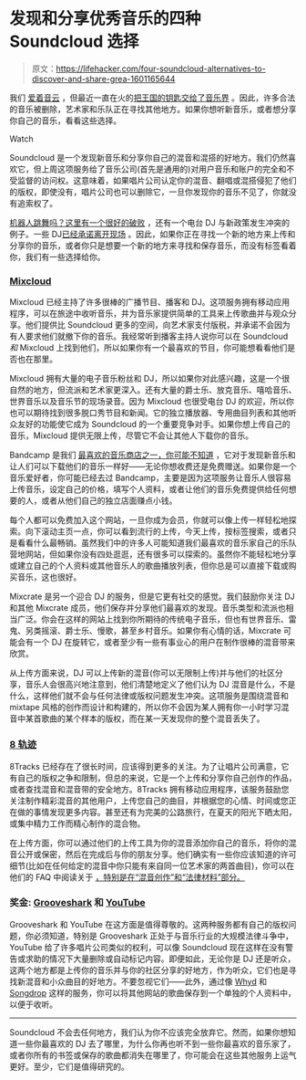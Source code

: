 # 发现和分享优秀音乐的四种 Soundcloud 选择

> 原文：<https://lifehacker.com/four-soundcloud-alternatives-to-discover-and-share-grea-1601165644>

我们 [爱着音云](https://lifehacker.com/soundcloud-helps-you-share-and-discover-new-free-music-5654702) ，但最近一直在火的[把王国的钥匙交给了音乐界](http://torrentfreak.com/record-labels-can-remove-soundcoud-tracks-without-oversight-140703/) 。因此，许多合法的音乐被删除，艺术家和乐队正在寻找其他地方。如果你想听新音乐，或者想分享你自己的音乐，看看这些选择。

Watch

Soundcloud 是一个发现新音乐和分享你自己的混音和混搭的好地方。我们仍然喜欢它，但上周这项服务给了音乐公司(首先是通用的)对用户音乐和账户的完全和不受监督的访问权。这意味着，如果唱片公司认定你的混音、翻唱或混搭侵犯了他们的版权，即使没有，唱片公司也可以删除它，一旦你发现你的音乐不见了，你就没有追索权了。

[机器人跳舞吗？这里有一个很好的破败](http://doandroidsdance.com/features/soundcloud-boldly-releases-new-app-allows-universal-flag-account-quietly-announces-data-mining-one-month/) ，还有一个电台 DJ 与新政策发生冲突的例子。一些 DJ[已经承诺离开现场](https://twitter.com/kaskade/statuses/474230686778290177) 。因此，如果你正在寻找一个新的地方来上传和分享你的音乐，或者你只是想要一个新的地方来寻找和保存音乐，而没有标签看着你，我们有一些选择给你。

### [Mixcloud](http://www.mixcloud.com/)

Mixcloud 已经主持了许多很棒的广播节目、播客和 DJ。这项服务拥有移动应用程序，可以在旅途中收听音乐，并为音乐家提供简单的工具来上传歌曲并与观众分享。他们提供比 Soundcloud 更多的空间，向艺术家支付版税，并承诺不会因为有人要求他们就撤下你的音乐。我经常听到播客主持人说你可以在 Soundcloud *和* Mixcloud 上找到他们，所以如果你有一个最喜欢的节目，你可能想看看他们是否也在那里。

Mixcloud 拥有大量的电子音乐粉丝和 DJ，所以如果你对此感兴趣，这是一个很自然的地方，但流派和艺术家更深入。还有大量的爵士乐、放克音乐、嘻哈音乐、世界音乐以及音乐节的现场录音。因为 Mixcloud 也很受电台 DJ 的欢迎，所以你也可以期待找到很多脱口秀节目和新闻。它的独立播放器、专用曲目列表和其他听众友好的功能使它成为 Soundcloud 的一个重要竞争对手。如果你想上传自己的音乐，Mixcloud 提供无限上传，尽管它不会让其他人下载你的音乐。

Bandcamp 是我们 [最喜欢的音乐商店之一，你可能不知道](https://lifehacker.com/the-best-music-download-stores-youre-not-using-but-sh-1460502841) ，它对于发现新音乐和让人们可以下载他们的音乐一样好——无论你想收费还是免费赠送。如果你是一个音乐爱好者，你可能已经去过 Bandcamp，主要是因为这项服务让音乐人很容易上传音乐，设定自己的价格，填写个人资料，或者让他们的音乐免费提供给任何想要的人，或者从他们自己的独立店面赚点小钱。

每个人都可以免费加入这个网站，一旦你成为会员，你就可以像上传一样轻松地探索。向下滚动主页一点，你可以看到流行的上传，今天上传，按标签搜索，或者只是看看什么最畅销。虽然我们中的许多人可能知道我们最喜欢的音乐家自己的乐队营地网站，但如果你没有四处逛逛，还有很多可以探索的。虽然你不能轻松地分享或建立自己的个人资料或其他音乐人的歌曲播放列表，但你总是可以直接下载或购买音乐，这也很好。

Mixcrate 是另一个迎合 DJ 的服务，但是它更有社交的感觉。我们鼓励你关注 DJ 和其他 Mixcrate 成员，他们保存并分享他们最喜欢的发现。音乐类型和流派也相当广泛。你会在这样的网站上找到你所期待的传统电子音乐，但也有世界音乐、雷鬼、另类摇滚、爵士乐、慢歌，甚至乡村音乐。如果你有心情的话，Mixcrate 可能会有一个 DJ 在旋转它，或者至少有一些有事业心的用户在制作很棒的混音带来欣赏。

从上传方面来说，DJ 可以上传新的混音(你可以无限制上传)并与他们的社区分享，音乐人会很高兴地注意到，他们清楚地定义了他们认为 DJ 混音是什么，不是什么，这样他们就不会与任何法律或版权问题发生冲突。这项服务是围绕混音和 mixtape 风格的创作而设计和构建的，所以你不会因为某人拥有你一小时学习混音中某首歌曲的某个样本的版权，而在某一天发现你的整个混音丢失了。

### [8 轨迹](http://8tracks.com/)

8Tracks 已经存在了很长时间，应该得到更多的关注。为了让唱片公司满意，它有自己的版权之争和限制，但总的来说，它是一个上传和分享你自己创作的作品，或者查找混音和混音带的安全地方。8Tracks 拥有移动应用程序，该服务鼓励您关注制作精彩混音的其他用户，上传您自己的曲目，并根据您的心情、时间或您正在做的事情发现更多内容。甚至还有为完美的公路旅行，在夏天的阳光下晒太阳，或集中精力工作而精心制作的混合物。

在上传方面，你可以通过他们的上传工具为你的混音添加你自己的音乐，将你的混音公开或保密，然后在完成后与你的朋友分享。他们确实有一些你应该知道的许可细节(比如在任何给定的混音中你只能有来自同一位艺术家的两首曲目)，你可以在他们的 FAQ 中阅读关于 [，特别是在“混音创作”和“法律材料”部分。](http://8tracks.com/faq)

### 奖金: [Grooveshark](http://grooveshark.com/) 和 [YouTube](http://youtube.com/)

Grooveshark 和 YouTube 在这方面是值得尊敬的。这两种服务都有自己的版权问题，你必须知道，特别是 Grooveshark 正处于与音乐行业的大规模法律斗争中，YouTube 给了许多唱片公司类似的权利，可以像 Soundcloud 现在这样在没有警告或求助的情况下大量删除或自动标记内容。即便如此，无论你是 DJ 还是听众，这两个地方都是上传你的音乐并与你的社区分享的好地方，作为听众，它们也是寻找新混音和小众曲目的好地方。不要忽视它们——此外，通过像 [Whyd](http://whyd.com/) 和 [Songdrop](https://songdrop.com/) 这样的服务，你可以将其他网站的歌曲保存到一个单独的个人资料中，以便于收听。

* * *

Soundcloud 不会去任何地方，我们认为你不应该完全放弃它。然而，如果你想知道一些你最喜欢的 DJ 去了哪里，为什么你再也听不到一些你最喜欢的音乐家了，或者你所有的书签或保存的歌曲都消失在哪里了，你可能会在这些其他服务上运气更好。至少，它们是值得研究的。